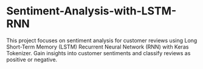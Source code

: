# Sentiment-Analysis-with-LSTM-RNN
This project focuses on sentiment analysis for customer reviews using Long Short-Term Memory (LSTM) Recurrent Neural Network (RNN) with Keras Tokenizer. Gain insights into customer sentiments and classify reviews as positive or negative.
